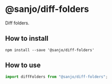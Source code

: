 # @sanjo/diff-folders

Diff folders.

## How to install

```
npm install --save '@sanjo/diff-folders'
```

## How to use

```js
import diffFolders from "@sanjo/diff-folders";
```
